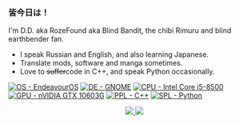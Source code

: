 ### 皆今日は！
I'm D.D. aka RozeFound aka Blind Bandit, the chibi Rimuru and blind earthbender fan. 

- I speak Russian and English, and also learning Japanese.
- Translate mods, software and manga sometimes.
- Love to ~~suffer~~code in C++, and speak Python occasionally.

[![OS - EndeavourOS](https://img.shields.io/badge/EndeavourOS-blueviolet?logo=archlinux&style=for-the-badge&logoColor=white)](https://endeavouros.com) [![DE - GNOME](https://img.shields.io/badge/Gnome-4A86CF?logo=gnome&style=for-the-badge&logoColor=white)](https://gnome.org)
[![CPU - Intel Core i5-8500](https://img.shields.io/badge/i5--8500-0071C5?logo=intel&style=for-the-badge&logoColor=white)](https://ark.intel.com/content/www/us/en/ark/products/129939/intel-core-i58500-processor-9m-cache-up-to-4-10-ghz.html)
[![GPU - nVIDIA GTX 10603G](https://img.shields.io/badge/GTX_1060_3G-76B900?logo=nvidia&style=for-the-badge&logoColor=white)](https://www.nvidia.com/ru-ru/geforce/10-series)
[![PPL - C++](https://img.shields.io/badge/Cpp-5C6BC0?logo=c%2B%2B&style=for-the-badge&logoColor=white)](http://101.lv/learn/C++)
[![SPL - Python](https://img.shields.io/badge/Python-FED142?logo=python&style=for-the-badge)](https://www.python.org)



<p align="center"> <a href=https://github.com/anuraghazra/github-readme-stats>
 <picture>
 <source
   srcset="https://github-readme-stats.vercel.app/api?username=RozeFound&count_private=true&show_icons=true&theme=dracula&bg_color=ffffff00&hide_title=true&hide=contribs&hide_border=true&card_width=460"
   media="(prefers-color-scheme: dark)"
 />
 <source
   srcset="https://github-readme-stats.vercel.app/api?username=RozeFound&count_private=true&show_icons=true&bg_color=ffffff00&hide_title=true&hide=contribs&hide_border=true&card_width=460"
   media="(prefers-color-scheme: light), (prefers-color-scheme: no-preference)"
 />
 <img src="https://github-readme-stats.vercel.app/api?username=RozeFound&count_private=true&show_icons=true&bg_color=ffffff00&hide_title=true&hide=contribs&hide_border=true&card_width=460"/>
 </picture>
 </a> <a href=https://github.com/anuraghazra/github-readme-stats>
 <picture>
 <source 
   srcset="https://github-readme-stats.vercel.app/api/top-langs/?username=RozeFound&layout=compact&theme=dracula&bg_color=ffffff00&hide_border=true&langs_count=4"
   media="(prefers-color-scheme: dark)"
 />
 <source
   srcset="https://github-readme-stats.vercel.app/api/top-langs/?username=RozeFound&layout=compact&bg_color=ffffff00&hide_border=true&langs_count=4"
   media="(prefers-color-scheme: light), (prefers-color-scheme: no-preference)"
 />
 <img src="https://github-readme-stats.vercel.app/api/top-langs/?username=RozeFound&layout=compact&bg_color=ffffff00&hide_border=true&langs_count=4"/>
 </picture>
</a> </p>
